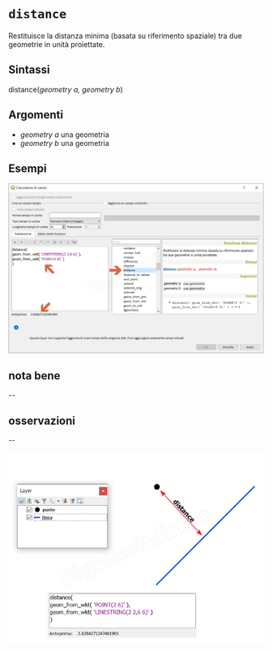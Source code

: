 # `distance`

Restituisce la distanza minima (basata su riferimento spaziale) tra due geometrie in unità proiettate.

## Sintassi

distance(_geometry a, geometry b_)

## Argomenti

* _geometry a_ una geometria
* _geometry b_ una geometria


## Esempi

![](/img/geometria/distance/distance1.png)

## nota bene

--

## osservazioni

--

![](/img/geometria/distance/distance2.png)
